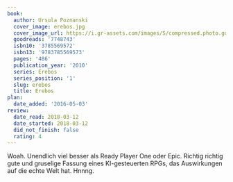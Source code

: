 ```yaml
---
book:
  author: Ursula Poznanski
  cover_image: erebos.jpg
  cover_image_url: https://i.gr-assets.com/images/S/compressed.photo.goodreads.com/books/1372662274l/7748743._SX98_.jpg
  goodreads: '7748743'
  isbn10: '3785569572'
  isbn13: '9783785569573'
  pages: '486'
  publication_year: '2010'
  series: Erebos
  series_position: '1'
  slug: erebos
  title: Erebos
plan:
  date_added: '2016-05-03'
review:
  date_read: 2018-03-12
  date_started: 2018-03-12
  did_not_finish: false
  rating: 4
---
```


Woah. Unendlich viel besser als Ready Player One oder Epic. Richtig richtig gute und gruselige Fassung eines KI-gesteuerten RPGs, das Auswirkungen auf die echte Welt hat. Hnnng.
